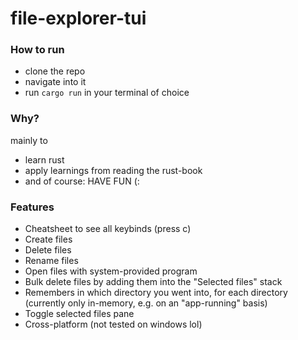 # file-explorer-tui

### How to run

- clone the repo
- navigate into it
- run `cargo run` in your terminal of choice

### Why?

mainly to
- learn rust
- apply learnings from reading the rust-book
- and of course: HAVE FUN (:

### Features

- Cheatsheet to see all keybinds (press c)
- Create files
- Delete files
- Rename files
- Open files with system-provided program
- Bulk delete files by adding them into the "Selected files" stack
- Remembers in which directory you went into, for each directory (currently only in-memory, e.g. on an "app-running" basis)
- Toggle selected files pane
- Cross-platform (not tested on windows lol)
